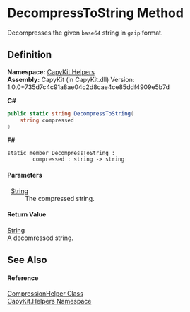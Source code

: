 # DecompressToString Method


Decompresses the given `base64` string in `gzip` format.



## Definition
**Namespace:** <a href="N_CapyKit_Helpers">CapyKit.Helpers</a>  
**Assembly:** CapyKit (in CapyKit.dll) Version: 1.0.0+735d7c4c91a8ae04c2d8cae4ce85ddf4909e5b7d

**C#**
``` C#
public static string DecompressToString(
	string compressed
)
```
**F#**
``` F#
static member DecompressToString : 
        compressed : string -> string 
```



#### Parameters
<dl><dt>  <a href="https://learn.microsoft.com/dotnet/api/system.string" target="_blank" rel="noopener noreferrer">String</a></dt><dd>The compressed string.</dd></dl>

#### Return Value
<a href="https://learn.microsoft.com/dotnet/api/system.string" target="_blank" rel="noopener noreferrer">String</a>  
A decomressed string.

## See Also


#### Reference
<a href="T_CapyKit_Helpers_CompressionHelper">CompressionHelper Class</a>  
<a href="N_CapyKit_Helpers">CapyKit.Helpers Namespace</a>  
